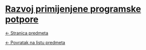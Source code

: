 # [Razvoj primijenjene programske potpore](https://www.github.com/studosi-fer/RPPP)
[<- Stranica predmeta](https://www.fer.unizg.hr/predmet/rppp)

[<- Povratak na listu predmeta](https://www.github.com/studosi/FER)